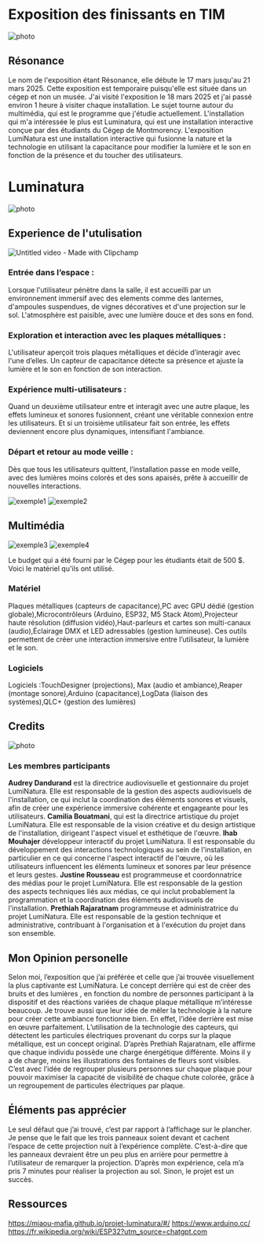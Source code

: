 # Exposition des finissants en TIM

![photo](media/resonance.png)

## Résonance
Le nom de l'exposition étant Résonance, elle débute le 17 mars jusqu'au 21 mars 2025. Cette exposition est temporaire puisqu'elle est située dans un cégep et non un musée. J'ai visité l'exposition le 18 mars 2025 et j'ai passé environ 1 heure à visiter chaque installation. Le sujet tourne autour du multimédia, qui est le programme que j'étudie actuellement. L'installation qui m'a intéressée le plus est Luminatura, qui est une installation interactive conçue par des étudiants du Cégep de Montmorency. L'exposition LumiNatura est une installation interactive qui fusionne la nature et la technologie en utilisant la capacitance pour modifier la lumière et le son en fonction de la présence et du toucher des utilisateurs.

# Luminatura

![photo](media/experience_luminatura.jpg)

## Experience de l'utulisation

![Untitled video - Made with Clipchamp](https://github.com/user-attachments/assets/a63958f6-5b2c-4564-9f4b-a185fd5ecef6)

### Entrée dans l’espace :
Lorsque l'utilisateur pénètre dans la salle, il est accueilli par un environnement immersif avec des elements comme des lanternes, d'ampoules suspendues, de vignes décoratives et d'une projection sur le sol. L'atmosphère est paisible, avec une lumière douce et des sons en fond.

### Exploration et interaction avec les plaques métalliques :
L'utilisateur aperçoit trois plaques métalliques et décide d’interagir avec l'une d’elles. Un capteur de capacitance détecte sa présence et ajuste la lumière et le son en fonction de son interaction.

### Expérience multi-utilisateurs :
Quand un deuxième utilisateur entre et interagit avec une autre plaque, les effets lumineux et sonores fusionnent, créant une véritable connexion entre les utilisateurs. Et si un troisième utilisateur fait son entrée, les effets deviennent encore plus dynamiques, intensifiant l'ambiance.

### Départ et retour au mode veille : 
Dès que tous les utilisateurs quittent, l’installation passe en mode veille, avec des lumières moins colorés et des sons apaisés, prête à accueillir de nouvelles interactions.
<div>
<img src="media/Fleurs_bleue.jpg" alt="exemple1">
<img src="media/fleurs_volantes.jpg" alt="exemple2">
</div>

## Multimédia

<div>
<img src="media/plaque_metal.jpg" alt="exemple3">
<img src="media/sensors_instalation.jpg" alt="exemple4">
</div>

Le budget qui a été fourni par le Cégep pour les étudiants était de 500 $. Voici le matériel qu'ils ont utilisé.

### Matériel
Plaques métalliques (capteurs de capacitance),PC avec GPU dédié (gestion globale),Microcontrôleurs (Arduino, ESP32, M5 Stack Atom),Projecteur haute résolution (diffusion vidéo),Haut-parleurs et cartes son multi-canaux (audio),Éclairage DMX et LED adressables (gestion lumineuse). Ces outils permettent de créer une interaction immersive entre l’utilisateur, la lumière et le son.
### Logiciels
Logiciels :TouchDesigner (projections), Max (audio et ambiance),Reaper (montage sonore),Arduino (capacitance),LogData (liaison des systèmes),QLC+ (gestion des lumières)

## Credits

![photo](media/groupe.jpg)

### Les membres participants
**Audrey Dandurand** est la directrice audiovisuelle et gestionnaire du projet LumiNatura. Elle est responsable de la gestion des aspects audiovisuels de l'installation, ce qui inclut la coordination des éléments sonores et visuels, afin de créer une expérience immersive cohérente et engageante pour les utilisateurs. **Camilia Bouatmani**, qui est la directrice artistique du projet LumiNatura. Elle est responsable de la vision créative et du design artistique de l'installation, dirigeant l'aspect visuel et esthétique de l'œuvre. **Ihab  Mouhajer** développeur interactif du projet LumiNatura. Il est responsable du développement des interactions technologiques au sein de l'installation, en particulier en ce qui concerne l'aspect interactif de l'œuvre, où les utilisateurs influencent les éléments lumineux et sonores par leur présence et leurs gestes. **Justine Rousseau** est programmeuse et coordonnatrice des médias pour le projet LumiNatura. Elle est responsable de la gestion des aspects techniques liés aux médias, ce qui inclut probablement la programmation et la coordination des éléments audiovisuels de l'installation. **Prethiah Rajaratnam** programmeuse et administratrice du projet LumiNatura. Elle est responsable de la gestion technique et administrative, contribuant à l'organisation et à l'exécution du projet dans son ensemble.

## Mon Opinion personelle
Selon moi, l’exposition que j’ai préférée et celle que j’ai trouvée visuellement la plus captivante est LumiNatura. Le concept derrière qui est de créer des bruits et des lumières , en fonction du nombre de personnes participant à la dispositif et des réactions variées de chaque plaque métallique m’intéresse beaucoup. Je trouve aussi que leur idée de mêler la technologie à la nature pour créer cette ambiance fonctionne bien. En effet, l’idée derrière est mise en œuvre parfaitement. L’utilisation de la technologie des capteurs, qui détectent les particules électriques provenant du corps sur la plaque métallique, est un concept original. D’après Prethiah Rajaratnam, elle affirme que chaque individu possède une charge énergétique différente. Moins il y a de charge, moins les illustrations des fontaines de fleurs sont visibles. C’est avec l’idée de regrouper plusieurs personnes sur chaque plaque pour pouvoir maximiser la capacité de visibilité de chaque chute colorée, grâce à un regroupement de particules électriques par plaque.

## Éléments pas apprécier
Le seul défaut que j’ai trouvé, c’est par rapport à l’affichage sur le plancher. Je pense que le fait que les trois panneaux soient devant et cachent l’espace de cette projection nuit à l’expérience complète. C’est-à-dire que les panneaux devraient être un peu plus en arrière pour permettre à l’utilisateur de remarquer la projection. D’après mon expérience, cela m’a pris 7 minutes pour réaliser la projection au sol. Sinon, le projet est un succès.

## Ressources
<https://miaou-mafia.github.io/projet-luminatura/#/>
<https://www.arduino.cc/>
<https://fr.wikipedia.org/wiki/ESP32?utm_source=chatgpt.com>


